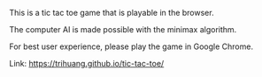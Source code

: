 This is a tic tac toe game that is playable in the browser.

The computer AI is made possible with the minimax algorithm.

For best user experience, please play the game in Google Chrome.

Link: https://trihuang.github.io/tic-tac-toe/
